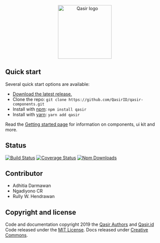 <p align="center">
  <a href="https://www.qasir.id/">
    <img src="https://www.qasir.id/images/revamp-new-img/red.svg" alt="Qasir logo" width="170" height="170">
  </a>
</p>



## Quick start

Several quick start options are available:

- [Download the latest release.](https://github.com/QasirID/qasir-components/releases/tag/v1.0.5)
- Clone the repo: `git clone https://github.com/QasirID/qasir-components.git`
- Install with [npm](https://www.npmjs.com/): `npm install qasir`
- Install with [yarn](https://yarnpkg.com/): `yarn add qasir`

Read the [Getting started page](http://qasirid.github.io/qasir-components) for information on components, ui kit and more.

## Status
[![Build Status](https://travis-ci.org/QasirID/qasir-components.svg?branch=master)](https://travis-ci.org/QasirID/qasir-components)
[![Coverage Status](https://coveralls.io/repos/github/couds/qasir-components/badge.svg?branch=master)](https://coveralls.io/github/couds/qasir-components?branch=master)
[![Npm Downloads](https://img.shields.io/npm/dm/qasir.svg)](https://www.npmjs.com/package/qasir)

## Contributor
- Adhitia Darmawan
- Ngadiyono CR
- Rully W. Hendrawan


## Copyright and license

Code and documentation copyright 2019 the [Qasir Authors](https://github.com/QasirID/qasir-components/graphs/contributors) and [Qasir.id](https://www.qasir.id) Code released under the [MIT License](https://github.com/QasirID/qasir-components/blob/develop/LICENSE). Docs released under [Creative Commons](https://creativecommons.org/licenses/by/3.0/).
